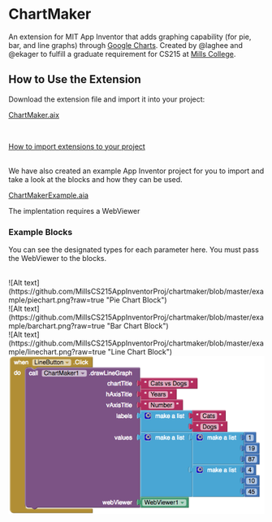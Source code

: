 # ChartMaker
An extension for MIT App Inventor that adds graphing capability (for pie, bar, and line graphs) through <a href= "https://developers.google.com/chart/">Google Charts</a>. Created by @laghee and @ekager to fulfill a graduate requirement for CS215 at <a href="https://www.mills.edu/">Mills College</a>. 

## How to Use the Extension

Download the extension file and import it into your project:
<p><a href="https://github.com/MillsCS215AppInventorProj/chartmaker/raw/master/edu.mills.appinventor.ChartMaker.aix" download>ChartMaker.aix</a></p>

<br>
<p><a href="http://ai2.appinventor.mit.edu/reference/other/extensions.html">How to import extensions to your project</a>

<br>
<br>
<p>We have also created an example App Inventor project for you to import and take a look at the blocks and how they can be used.</p> 
<p><a href="https://github.com/MillsCS215AppInventorProj/chartmaker/raw/master/ChartMakerExample.aia" download>ChartMakerExample.aia</a></p>

<p>The implentation requires a WebViewer</p>

### Example Blocks

<p>You can see the designated types for each parameter here. You must pass the WebViewer to the blocks.</p>

<br>
![Alt text](https://github.com/MillsCS215AppInventorProj/chartmaker/blob/master/example/piechart.png?raw=true "Pie Chart Block")
<br>
![Alt text](https://github.com/MillsCS215AppInventorProj/chartmaker/blob/master/example/barchart.png?raw=true "Bar Chart Block")
<br>
![Alt text](https://github.com/MillsCS215AppInventorProj/chartmaker/blob/master/example/linechart.png?raw=true "Line Chart Block")

<img src="example/linechart.png" alt="Line Chart">
